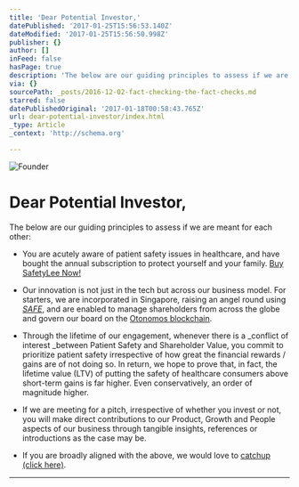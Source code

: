 ```yaml
---
title: 'Dear Potential Investor,'
datePublished: '2017-01-25T15:56:53.140Z'
dateModified: '2017-01-25T15:56:50.998Z'
publisher: {}
author: []
inFeed: false
hasPage: true
description: 'The below are our guiding principles to assess if we are meant for each other:'
via: {}
sourcePath: _posts/2016-12-02-fact-checking-the-fact-checks.md
starred: false
datePublishedOriginal: '2017-01-18T00:58:43.765Z'
url: dear-potential-investor/index.html
_type: Article
_context: 'http://schema.org'

---
```

![Founder](https://the-grid-user-content.s3-us-west-2.amazonaws.com/77964a95-dd31-449e-a86a-5bb8706d9b0a.jpg)

# Dear Potential Investor,

The below are our guiding principles to assess if we are meant for each other:

* You are acutely aware of patient safety issues in healthcare, and have bought the annual subscription to protect yourself and your family.
[Buy SafetyLee Now!][0]

* Our innovation is not just in the tech but across our business model. For starters, we are incorporated in Singapore, raising an angel round using _[SAFE][1]_, and are enabled to manage shareholders from across the globe and govern our board on the [Otonomos blockchain][2].
* Through the lifetime of our engagement, whenever there is a _conflict of interest _between Patient Safety and Shareholder Value, you commit to prioritize patient safety irrespective of how great the financial rewards / gains are of not doing so. In return, we hope to prove that, in fact, the lifetime value (LTV) of putting the safety of healthcare consumers above short-term gains is far higher. Even conservatively, an order of magnitude higher.
* If we are meeting for a pitch, irrespective of whether you invest or not, you will make direct contributions to our Product, Growth and People aspects of our business through tangible insights, references or introductions as the case may be.
* If you are broadly aligned with the above, we would love to [catchup (click here)][3].

---



[0]: https://techspeare.typeform.com/to/AB1yHl
[1]: http://www.ycombinator.com/documents/#safe "SAFE"
[2]: http://www.otonomos.com/ "Otonomos"
[3]: http://ramm@techspeare.com/ "Email"
